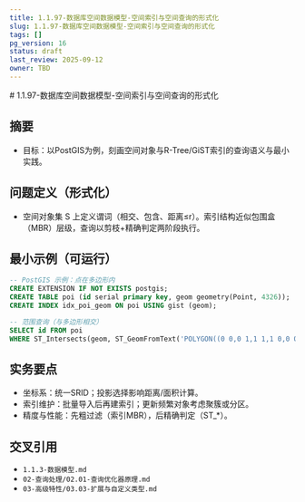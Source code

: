 ```yaml
---
title: 1.1.97-数据库空间数据模型-空间索引与空间查询的形式化
slug: 1.1.97-数据库空间数据模型-空间索引与空间查询的形式化
tags: []
pg_version: 16
status: draft
last_review: 2025-09-12
owner: TBD
---
```


﻿# 1.1.97-数据库空间数据模型-空间索引与空间查询的形式化

## 摘要

- 目标：以PostGIS为例，刻画空间对象与R-Tree/GiST索引的查询语义与最小实践。

## 问题定义（形式化）

- 空间对象集 S 上定义谓词（相交、包含、距离≤r）。索引结构近似包围盒（MBR）层级，查询以剪枝+精确判定两阶段执行。

## 最小示例（可运行）

```sql
-- PostGIS 示例：点在多边形内
CREATE EXTENSION IF NOT EXISTS postgis;
CREATE TABLE poi (id serial primary key, geom geometry(Point, 4326));
CREATE INDEX idx_poi_geom ON poi USING gist (geom);

-- 范围查询（与多边形相交）
SELECT id FROM poi
WHERE ST_Intersects(geom, ST_GeomFromText('POLYGON((0 0,0 1,1 1,1 0,0 0))', 4326));
```

## 实务要点

- 坐标系：统一SRID；投影选择影响距离/面积计算。
- 索引维护：批量导入后再建索引；更新频繁对象考虑聚簇或分区。
- 精度与性能：先粗过滤（索引MBR），后精确判定（ST_*）。

## 交叉引用

- `1.1.3-数据模型.md`
- `02-查询处理/02.01-查询优化器原理.md`
- `03-高级特性/03.03-扩展与自定义类型.md`
